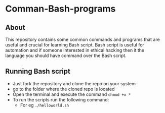 # Comman-Bash-programs

## About

This repository contains some common commands and programs that are useful and crucial for learning Bash script. Bash script is useful for automation and if someone interested in ethical hacking then it the language 
you should have command over the Bash script.

## Running Bash script
- Just fork the repository and clone the repo on your system
- go to the folder where the cloned repo is located
- Open the terminal and execute the command ``` chmod +x * ```
-  To run the scripts run the following command:
    - For eg ```./helloworld.sh```
